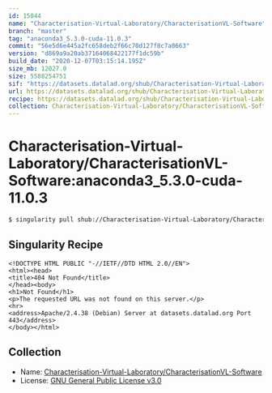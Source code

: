 ```yaml
---
id: 15044
name: "Characterisation-Virtual-Laboratory/CharacterisationVL-Software"
branch: "master"
tag: "anaconda3_5.3.0-cuda-11.0.3"
commit: "56e5d6e445a2fc658deb2f66c70d127f8c7a0663"
version: "d869a9a20ab37164068422177f1dc59b"
build_date: "2020-12-07T03:15:14.195Z"
size_mb: 12027.0
size: 5588254751
sif: "https://datasets.datalad.org/shub/Characterisation-Virtual-Laboratory/CharacterisationVL-Software/anaconda3_5.3.0-cuda-11.0.3/2020-12-07-56e5d6e4-d869a9a2/d869a9a20ab37164068422177f1dc59b.sif"
url: https://datasets.datalad.org/shub/Characterisation-Virtual-Laboratory/CharacterisationVL-Software/anaconda3_5.3.0-cuda-11.0.3/2020-12-07-56e5d6e4-d869a9a2/
recipe: https://datasets.datalad.org/shub/Characterisation-Virtual-Laboratory/CharacterisationVL-Software/anaconda3_5.3.0-cuda-11.0.3/2020-12-07-56e5d6e4-d869a9a2/Singularity
collection: Characterisation-Virtual-Laboratory/CharacterisationVL-Software
---
```


# Characterisation-Virtual-Laboratory/CharacterisationVL-Software:anaconda3_5.3.0-cuda-11.0.3

```bash
$ singularity pull shub://Characterisation-Virtual-Laboratory/CharacterisationVL-Software:anaconda3_5.3.0-cuda-11.0.3
```

## Singularity Recipe

```singularity
<!DOCTYPE HTML PUBLIC "-//IETF//DTD HTML 2.0//EN">
<html><head>
<title>404 Not Found</title>
</head><body>
<h1>Not Found</h1>
<p>The requested URL was not found on this server.</p>
<hr>
<address>Apache/2.4.38 (Debian) Server at datasets.datalad.org Port 443</address>
</body></html>
```

## Collection

 - Name: [Characterisation-Virtual-Laboratory/CharacterisationVL-Software](https://github.com/Characterisation-Virtual-Laboratory/CharacterisationVL-Software)
 - License: [GNU General Public License v3.0](https://api.github.com/licenses/gpl-3.0)

